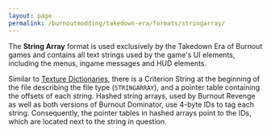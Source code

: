 ```yaml
---
layout: page
permalink: /burnoutmodding/takedown-era/formats/stringarray/
---
```


The **String Array** format is used exclusively by the Takedown Era of Burnout games and contains all text strings used by the game's UI elements, including the menus, ingame messages and HUD elements.

Similar to [Texture Dictionaries](https://acutesyntax.github.io/burnoutmodding/takedown-era/formats/texdic), there is a Criterion String at the beginning of the file describing the file type (`STRINGARRAY`), and a pointer table containing the offsets of each string. Hashed string arrays, used by Burnout Revenge as well as both versions of Burnout Dominator, use 4-byte IDs to tag each string. Consequently, the pointer tables in hashed arrays point to the IDs, which are located next to the string in question.